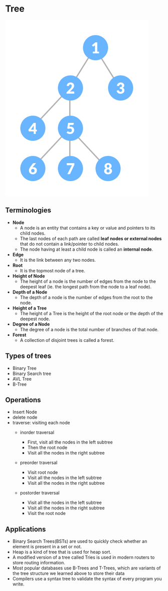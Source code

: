 # Tree

![](image.png)

## Terminologies

* **Node**
  * A node is an entity that contains a key or value and pointers to its child nodes.
  * The last nodes of each path are called **leaf nodes or external nodes** that do not contain a link/pointer to child nodes.
  * The node having at least a child node is called an **internal node**.
* **Edge**
  * It is the link between any two nodes.
* **Root**
  * It is the topmost node of a tree.
* **Height of Node**
  * The height of a node is the number of edges from the node to the deepest leaf (ie. the longest path from the node to a leaf node).
* **Depth of a Node**
  * The depth of a node is the number of edges from the root to the node.
* **Height of a Tree**
  * The height of a Tree is the height of the root node or the depth of the deepest node.
* **Degree of a Node**
  * The degree of a node is the total number of branches of that node.
* **Forest**
  * A collection of disjoint trees is called a forest.

## Types of trees

* Binary Tree
* Binary Search tree
* AVL Tree
* B-Tree

## Operations

* Insert Node
* delete node
* traverse: visiting each node
  * inorder traversal

    * First, visit all the nodes in the left subtree
    * Then the root node
    * Visit all the nodes in the right subtree
  * preorder traversal

    * Visit root node
    * Visit all the nodes in the left subtree
    * Visit all the nodes in the right subtree
  * postorder traversal

    * Visit all the nodes in the left subtree
    * Visit all the nodes in the right subtree
    * Visit the root node

## Applications

* Binary Search Trees(BSTs) are used to quickly check whether an element is present in a set or not.
* Heap is a kind of tree that is used for heap sort.
* A modified version of a tree called Tries is used in modern routers to store routing information.
* Most popular databases use B-Trees and T-Trees, which are variants of the tree structure we learned above to store their data
* Compilers use a syntax tree to validate the syntax of every program you write.
